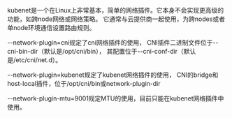 kubenet是一个在Linux上非常基本，简单的网络插件。它本身不会实现更高级的功能，如跨node网络或网络策略。
它通常与云提供商一起使用，为跨nodes或者单node环境通信设置路由规则。


--network-plugin=cni规定了cni网络插件的使用，
CNI插件二进制文件位于--cni-bin-dir（默认是/opt/cni/bin），
其配置位于--cni-conf-dir（默认是/etc/cni/net.d）。

--network-plugin=kubenet规定了kubenet网络插件的使用，
CNI的bridge和host-local插件，位于/opt/cni/bin或network-plugin-dir

--network-plugin-mtu=9001规定MTU的使用，目前只能在kubenet网络插件中使用。